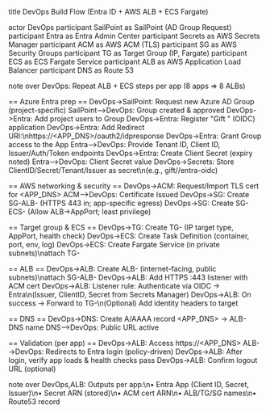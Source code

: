 title DevOps Build Flow (Entra ID + AWS ALB + ECS Fargate)

actor DevOps
participant SailPoint as SailPoint (AD Group Request)
participant Entra as Entra Admin Center
participant Secrets as AWS Secrets Manager
participant ACM as AWS ACM (TLS)
participant SG as AWS Security Groups
participant TG as Target Group (IP, Fargate)
participant ECS as ECS Fargate Service
participant ALB as AWS Application Load Balancer
participant DNS as Route 53

note over DevOps: Repeat ALB + ECS steps per app (8 apps => 8 ALBs)

== Azure Entra prep ==
DevOps->SailPoint: Request new Azure AD Group (project-specific)
SailPoint-->DevOps: Group created & approved
DevOps->Entra: Add project users to Group
DevOps->Entra: Register "Gift <AppName>" (OIDC) application
DevOps->Entra: Add Redirect URI:\nhttps://<APP_DNS>/oauth2/idpresponse
DevOps->Entra: Grant Group access to the App
Entra-->DevOps: Provide Tenant ID, Client ID, Issuer/Auth/Token endpoints
DevOps->Entra: Create Client Secret (expiry noted)
Entra-->DevOps: Client Secret value
DevOps->Secrets: Store ClientID/Secret/Tenant/Issuer as secret\n(e.g., gift/<app>/entra-oidc)

== AWS networking & security ==
DevOps->ACM: Request/Import TLS cert for <APP_DNS>
ACM-->DevOps: Certificate Issued
DevOps->SG: Create SG-ALB-<app> (HTTPS 443 in; app-specific egress)
DevOps->SG: Create SG-ECS-<app> (Allow ALB->AppPort; least privilege)

== Target group & ECS ==
DevOps->TG: Create TG-<app> (IP target type, AppPort, health check)
DevOps->ECS: Create Task Definition (container, port, env, log)
DevOps->ECS: Create Fargate Service (in private subnets)\nattach TG-<app>

== ALB ==
DevOps->ALB: Create ALB-<app> (internet-facing, public subnets)\nattach SG-ALB-<app>
DevOps->ALB: Add HTTPS :443 listener with ACM cert
DevOps->ALB: Listener rule: Authenticate via OIDC -> Entra\n(Issuer, ClientID, Secret from Secrets Manager)
DevOps->ALB: On success -> Forward to TG-<app>\n(Optional) Add identity headers to target

== DNS ==
DevOps->DNS: Create A/AAAA record <APP_DNS> -> ALB-<app> DNS name
DNS-->DevOps: Public URL active

== Validation (per app) ==
DevOps->ALB: Access https://<APP_DNS>
ALB-->DevOps: Redirects to Entra login (policy-driven)
DevOps->ALB: After login, verify app loads & health checks pass
DevOps->ALB: Confirm logout URL (optional)

note over DevOps,ALB: Outputs per app:\n• Entra App (Client ID, Secret, Issuer)\n• Secret ARN (stored)\n• ACM cert ARN\n• ALB/TG/SG names\n• Route53 record